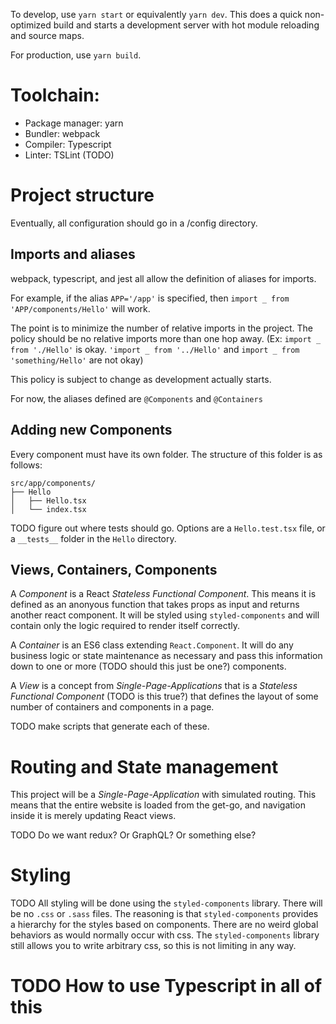 To develop, use `yarn start` or equivalently `yarn dev`. This does a quick non-optimized build and 
starts a development server with hot module reloading and source maps.

For production, use `yarn build`. 

# Toolchain:
- Package manager: yarn
- Bundler: webpack
- Compiler: Typescript
- Linter: TSLint (TODO)

# Project structure
Eventually, all configuration should go in a /config directory.

## Imports and aliases
webpack, typescript, and jest all allow the definition of aliases for imports. 

For example, if the alias `APP='/app'` is specified, then `import _ from 'APP/components/Hello'` will work.

The point is to minimize the number of relative imports in the project. The policy should be no relative imports more than
one hop away. (Ex: `import _ from './Hello'` is okay. `'import _ from '../Hello'` and `import _ from 'something/Hello'` are not okay)

This policy is subject to change as development actually starts.

For now, the aliases defined are `@Components` and `@Containers`

## Adding new Components
Every component must have its own folder. The structure of this folder is as follows:

    src/app/components/
    ├── Hello
    │   ├── Hello.tsx
    │   └── index.tsx

TODO figure out where tests should go. Options are a `Hello.test.tsx` file, or a `__tests__` folder in the `Hello` directory.

## Views, Containers, Components
A *Component* is a React _Stateless Functional Component_. This means it is defined as an anonyous function that takes props as input and returns
another react component. It will be styled using `styled-components` and will contain only the logic required to render itself correctly.

A *Container* is an ES6 class extending `React.Component`. It will do any business logic or state maintenance as necessary and pass this information
down to one or more (TODO should this just be one?) components. 

A *View* is a concept from *Single-Page-Applications* that is a _Stateless Functional Component_ (TODO is this true?) that defines the layout of some
number of containers and components in a page.

TODO make scripts that generate each of these.

# Routing and State management
This project will be a *Single-Page-Application* with simulated routing. This means that the entire website is loaded from the get-go, and
navigation inside it is merely updating React views. 

TODO Do we want redux? Or GraphQL? Or something else?

# Styling
TODO All styling will be done using the `styled-components` library. There will be no `.css` or `.sass` files. The reasoning is that `styled-components` provides
a hierarchy for the styles based on components. There are no weird global behaviors as would normally occur with css. The `styled-components` library still
allows you to write arbitrary css, so this is not limiting in any way.

# TODO How to use Typescript in all of this